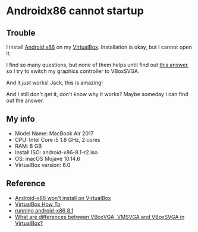 # Androidx86 cannot startup

## Trouble

I install [Android x86](https://www.android-x86.org) on my [VirtualBox](https://www.virtualbox.org). Installation is okay, but I cannot open it.

I find so many questions, but none of them helps until find out [this answer](https://stackoverflow.com/a/56116178/7162445), so I try to switch my graphics controller to VBoxSVGA.

And it *just* works! Jack, this is amazing!

And I still don't get it, don't know why it works? Maybe someday I can find out the answer.

## My info

* Model Name: MacBook Air 2017
* CPU: Intel Core i5 1.8 GHz, 2 cores
* RAM: 8 GB
* Install ISO: android-x86-8.1-r2.iso
* OS: macOS Mojave 10.14.6
* VirtualBox version: 6.0

## Reference

* [Android-x86 won't install on VirtualBox](https://stackoverflow.com/questions/19806452/android-x86-wont-install-on-virtualbox)
* [VirtualBox How To](https://www.android-x86.org/documentation/virtualbox.html)
* [running android-x86 8.1](https://forums.virtualbox.org/viewtopic.php?f=6&t=92683)
* [What are differences between VBoxVGA, VMSVGA and VBoxSVGA in VirtualBox?](https://superuser.com/questions/1403123/what-are-differences-between-vboxvga-vmsvga-and-vboxsvga-in-virtualbox)
